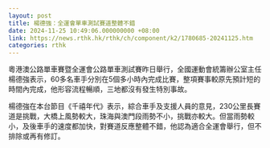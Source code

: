 ```yaml
---
layout: post
title: 楊德強：全運會單車測試賽道整體不錯
date: 2024-11-25 10:49:06.000000000 +08:00
link: https://news.rthk.hk/rthk/ch/component/k2/1780685-20241125.htm
categories: rthk
---
```


粵港澳公路單車賽暨全運會公路單車測試賽昨日舉行，全國運動會統籌辦公室主任楊德強表示，60多名車手分別在5個多小時內完成比賽，整項賽事較原先預計短的時間內完成，他形容流程暢順，三地都沒有發生特別事故。

楊德強在本台節目《千禧年代》表示，綜合車手及支援人員的意見，230公里長賽道是挑戰，大橋上風勢較大，珠海與澳門段雨勢不小，挑戰亦較大。但當雨勢較小，及後車手的速度都加快，對賽道反應整體不錯，他認為適合全運會舉行，但不排除或再有修訂。

